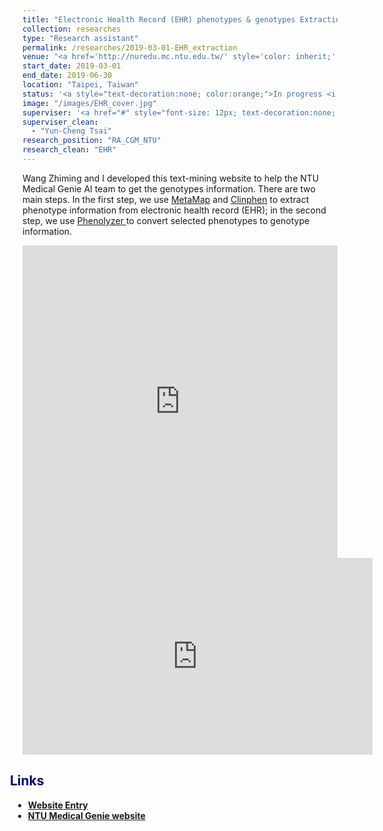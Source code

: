 ```yaml
---
title: "Electronic Health Record (EHR) phenotypes & genotypes Extraction"
collection: researches
type: "Research assistant"
permalink: /researches/2019-03-01-EHR_extraction
venue: "<a href='http://nuredu.mc.ntu.edu.tw/' style='color: inherit;' target='_blank'>AI team, College of Medicine, National Taiwan University</a>"
start_date: 2019-03-01
end_date: 2019-06-30
location: "Taipei, Taiwan"
status: '<a style="text-decoration:none; color:orange;">In progress <i class="fa fa-spinner" aria-hidden="true"></i></a>'
image: "/images/EHR_cover.jpg"
superviser: '<a href="#" style="font-size: 12px; text-decoration:none; color:#4A4F53; border-style: solid; border-color:#d0a4fc; border-radius: 10px; background-color: #d0a4fc;">&nbsp; Yun-Cheng Tsai  &nbsp;</a>'
superviser_clean:
  - "Yun-Cheng Tsai"
research_position: "RA_CGM_NTU"
research_clean: "EHR"
---
```


Wang Zhiming and I developed this text-mining website to help the NTU Medical Genie AI team to get the genotypes information. There are two main steps. In the first step, we use <a href="https://metamap.nlm.nih.gov/" target="_blank"> MetaMap</a> and <a href="http://bejerano.stanford.edu/clinphen/" target="_blank">Clinphen</a> to extract phenotype information from electronic health record (EHR); in the second step, we use <a href="http://phenolyzer.wglab.org/" target="_blank">Phenolyzer </a> to convert selected phenotypes to genotype information.

<iframe src="https://docs.google.com/presentation/d/e/2PACX-1vTY4Y_eDRKSSSMSlbHBodROBF83znnw9xAkmblWFBTx_ZCHIfkBRS83EHizvztOi1gM3WGJaQz64E2O/embed?start=false&loop=false&delayms=3000" frameborder="0" width="100%" height="500" allowfullscreen="true" mozallowfullscreen="true" webkitallowfullscreen="true"></iframe>

<iframe width="560" height="315" src="https://www.youtube.com/embed/XlzoqvEM3JU" frameborder="0" allow="accelerometer; autoplay; clipboard-write; encrypted-media; gyroscope; picture-in-picture" allowfullscreen></iframe>

<h2 style="color: #000f70; margin-left: -30px"> <i class="fas fa-dot-circle" style="font-size:18px;"></i> &nbsp;&nbsp;Links </h2>

<div style="margin-left: -15px">
  <ul>
    <li><a href="http://140.112.30.198:8000/MetaMap/" target="_blank"><b>Website Entry</b></a></li>
    <li><a href="http://nuredu.mc.ntu.edu.tw/" target="_blank"><b>NTU Medical Genie website</b></a></li>
  </ul>
</div>
